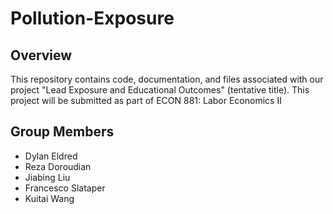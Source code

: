 # Pollution-Exposure

## Overview
This repository contains code, documentation, and files associated with our project "Lead Exposure and Educational Outcomes" (tentative title). This project will be submitted as part of ECON 881: Labor Economics II

## Group Members 


- Dylan Eldred
- Reza Doroudian
- Jiabing Liu
- Francesco Slataper
- Kuitai Wang
